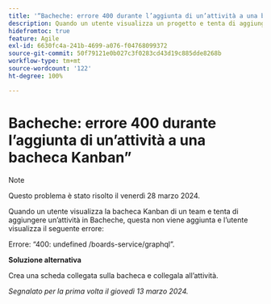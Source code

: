 ```yaml
---
title: '“Bacheche: errore 400 durante l’aggiunta di un’attività a una bacheca dalla pagina dei team”'
description: Quando un utente visualizza un progetto e tenta di aggiungere un’attività a una bacheca, questa non viene aggiunta e l’utente visualizza un errore. È disponibile una soluzione alternativa.
hidefromtoc: true
feature: Agile
exl-id: 6630fc4a-241b-4699-a076-f04768099372
source-git-commit: 50f79121e0b027c3f0283cd43d19c885dde8268b
workflow-type: tm+mt
source-wordcount: '122'
ht-degree: 100%

---
```


# Bacheche: errore 400 durante l’aggiunta di un’attività a una bacheca Kanban”

>[!NOTE]
>
>Questo problema è stato risolto il venerdì 28 marzo 2024.

Quando un utente visualizza la bacheca Kanban di un team e tenta di aggiungere un’attività in Bacheche, questa non viene aggiunta e l’utente visualizza il seguente errore:

Errore: “400: undefined /boards-service/graphql”.

**Soluzione alternativa**

Crea una scheda collegata sulla bacheca e collegala all’attività.

_Segnalato per la prima volta il giovedì 13 marzo 2024._

